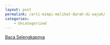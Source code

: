 ```yaml
---
layout: post
permalink: /arti-mimpi-melihat-darah-di-wajah/
categories:
    - Uncategorized
---
```


[Baca Selengkapnya](/08)